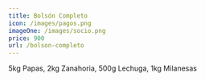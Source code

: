 ```yaml
---
title: Bolsón Completo
icon: /images/pagos.png
imageOne: /images/socio.png
price: 900
url: /bolson-completo
---
```

5kg Papas, 2kg Zanahoria, 500g Lechuga, 1kg Milanesas